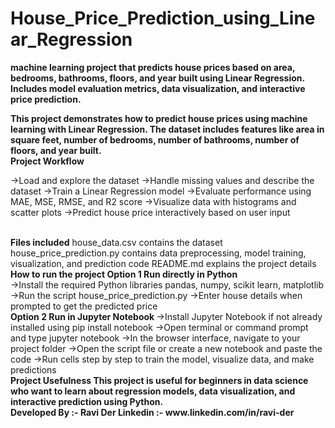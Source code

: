 # House_Price_Prediction_using_Linear_Regression
<b> machine learning project that predicts house prices based on area, bedrooms, bathrooms, floors, and year built using Linear Regression. Includes model evaluation metrics, data visualization, and interactive price prediction.

This project demonstrates how to predict house prices using machine learning with Linear Regression. The dataset includes features like area in square feet, number of bedrooms, number of bathrooms, number of floors, and year built.
</b>
<br>
<b>Project Workflow</b>

->Load and explore the dataset
->Handle missing values and describe the dataset
->Train a Linear Regression model
->Evaluate performance using MAE, MSE, RMSE, and R2 score
->Visualize data with histograms and scatter plots
->Predict house price interactively based on user input

<br>
<b>Files included</b>
house_data.csv contains the dataset
house_price_prediction.py contains data preprocessing, model training, visualization, and prediction code
README.md explains the project details
<br>
<b>
How to run the project
Option 1 Run directly in Python
</b>
</br>
->Install the required Python libraries pandas, numpy, scikit learn, matplotlib
->Run the script house_price_prediction.py
->Enter house details when prompted to get the predicted price
<b>
<br>
Option 2 Run in Jupyter Notebook
</b>
->Install Jupyter Notebook if not already installed using pip install notebook
->Open terminal or command prompt and type jupyter notebook
->In the browser interface, navigate to your project folder
->Open the script file or create a new notebook and paste the code
->Run cells step by step to train the model, visualize data, and make predictions
<b>
<br>
Project Usefulness
This project is useful for beginners in data science who want to learn about regression models, data visualization, and interactive prediction using Python.
<br>
Developed By :- Ravi Der
Linkedin :- www.linkedin.com/in/ravi-der
</b>
